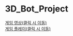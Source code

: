 # 3D_Bot_Project

[게임 영상(클릭 시 이동)](https://www.youtube.com/watch?v=R8gkMF1Hnw8)<br>
[게임 플레이(클릭 시 이동)](https://codingpuzzle.org/studying.html?course=elementary)
